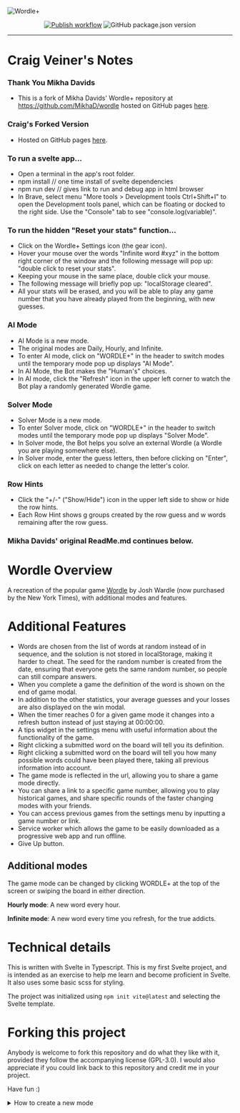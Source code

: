 ![Wordle+](https://raw.githubusercontent.com/MikhaD/wordle/main/public/img/og_1200x630.png)
<div align="center">
  <a href="https://craig382.github.io/wordle/" ><img src="https://github.com/craig382/wordle/workflows/Publish/badge.svg?branch=main" alt="Publish workflow"/></a>
  <img src="https://img.shields.io/github/package-json/v/craig382/wordle" alt="GitHub package.json version" />
</div>

---

# Craig Veiner's Notes

### Thank You Mikha Davids
- This is a fork of Mikha Davids' Wordle+ repository at https://github.com/MikhaD/wordle hosted on GitHub pages [here](https://mikhad.github.io/wordle/).

### Craig's Forked Version
- Hosted on GitHub pages [here](https://craig382.github.io/wordle/).

### To run a svelte app...
- Open a terminal in the app's root folder.
- npm install // one time install of svelte dependencies
- npm run dev // gives link to run and debug app in html browser
- In Brave, select menu "More tools > Development tools Ctrl+Shift+I" to open the Development tools panel, which can be floating or docked to the right side. Use the "Console" tab to see "console.log(variable)".

### To run the hidden "Reset your stats" function...
- Click on the Wordle+ Settings icon (the gear icon).
- Hover your mouse over the words "Infinite word #xyz" in the bottom right corner of the window and the following message will pop up: "double click to reset your stats".
- Keeping your mouse in the same place, double click your mouse.
- The following message will briefly pop up: "localStorage cleared".
- All your stats will be erased, and you will be able to play any game number that you have already played from the beginning, with new guesses.

### AI Mode
- AI Mode is a new mode.
- The original modes are Daily, Hourly, and Infinite.
- To enter AI mode, click on "WORDLE+" in the header to switch modes until the temporary mode pop up displays "AI Mode".
- In AI Mode, the Bot makes the "Human's" choices.
- In AI mode, click the "Refresh" icon in the upper left corner to watch the Bot play a randomly generated Wordle game.

### Solver Mode
- Solver Mode is a new mode.
- To enter Solver mode, click on "WORDLE+" in the header to switch modes until the temporary mode pop up displays "Solver Mode".
- In Solver mode, the Bot helps you solve an external Wordle (a Wordle you are playing somewhere else).
- In Solver mode, enter the guess letters, then before clicking on "Enter", click on each letter as needed to change the letter's color.

### Row Hints
- Click the "+/-" ("Show/Hide") icon in the upper left side to show or hide the row hints.
- Each Row Hint shows g groups created by the row guess and w words remaining after the row guess.

### Mikha Davids' original ReadMe.md continues below.

# Wordle Overview
A recreation of the popular game [Wordle](https://www.nytimes.com/games/wordle/) by Josh Wardle (now purchased by the New York Times), with additional modes and features.

# Additional Features
- Words are chosen from the list of words at random instead of in sequence, and the solution is not stored in localStorage, making it harder to cheat. The seed for the random number is created from the date, ensuring that everyone gets the same random number, so people can still compare answers.
- When you complete a game the definition of the word is shown on the end of game modal.
- In addition to the other statistics, your average guesses and your losses are also displayed on the win modal.
- When the timer reaches 0 for a given game mode it changes into a refresh button instead of just staying at 00:00:00.
- A tips widget in the settings menu with useful information about the functionality of the game.
- Right clicking a submitted word on the board will tell you its definition.
- Right clicking a submitted word on the board will tell you how many possible words could have been played there, taking all previous information into account.
- The game mode is reflected in the url, allowing you to share a game mode directly.
- You can share a link to a specific game number, allowing you to play historical games, and share specific rounds of the faster changing modes with your friends.
- You can access previous games from the settings menu by inputting a game number or link.
- Service worker which allows the game to be easily downloaded as a progressive web app and run offline.
- Give Up button.

## Additional modes
The game mode can be changed by clicking WORDLE+ at the top of the screen or swiping the board in either direction.

**Hourly mode**: A new word every hour.

**Infinite mode**: A new word every time you refresh, for the true addicts.

# Technical details
This is written with Svelte in Typescript. This is my first Svelte project, and is intended as an exercise to help me learn and become proficient in Svelte. It also uses some basic scss for styling.

The project was initialized using `npm init vite@latest` and selecting the Svelte template.

# Forking this project
Anybody is welcome to fork this repository and do what they like with it, provided they follow the accompanying license (GPL-3.0).
I would also appreciate if you could link back to this repository and credit me in your project.

Have fun :)

<details>
<summary>How to create a new mode</summary>

- Add the mode name to the **end** of the GameMode enum in `enums.ts`
- Add a case for that mode in the newSeed function in `utils.ts`
- Add a ModeData object to the modeData modes array in `utils.ts`
</details>
